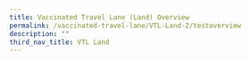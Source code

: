 ```yaml
---
title: Vaccinated Travel Lane (Land) Overview
permalink: /vaccinated-travel-lane/VTL-Land-2/testoverview
description: ""
third_nav_title: VTL Land
---
```


